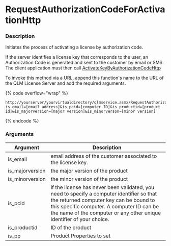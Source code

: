 # RequestAuthorizationCodeForActivationHttp

### Description

Initiates the process of activating a license by authorization code.

If the server identifies a license key that corresponds to the user, an Authorization Code is generated and sent to the customer by email or SMS. The client application must then call [ActivateKeyByAuthorizationCodeHttp](doc:activatekeybyauthorizationcodehttp)

To invoke this method via a URL, append this function's name to the URL of the QLM License Server and add the required arguments.

{% code overflow="wrap" %}
```http
http://yourserver/yourvirtualdirectory/qlmservice.asmx/RequestAuthorizationCodeForActivationHttp?is_email=[email address]&is_pcid=[computer ID]&is_productid=[product id]&is_majorversion=[major version]&is_minorverson=[minor version]
```
{% endcode %}

### Arguments

| Argument         | Description                                                                                                                                                                                                                                               |
| ---------------- | --------------------------------------------------------------------------------------------------------------------------------------------------------------------------------------------------------------------------------------------------------- |
| is\_email        | email address of the customer associated to the license key.                                                                                                                                                                                              |
| is\_majorversion | the major version of the product                                                                                                                                                                                                                          |
| is\_minorversion | the minor version of the product                                                                                                                                                                                                                          |
| is\_pcid         | if the license has never been validated, you need to specify a computer identifier so that the returned computer key can be bound to this specific computer. A computer ID can be the name of the computer or any other unique identifier of your choice. |
| is\_productid    | ID of the product                                                                                                                                                                                                                                         |
| is\_pp           | Product Properties to set                                                                                                                                                                                                                                 |
